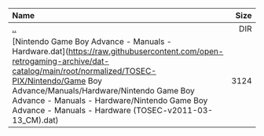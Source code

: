 |Name|Size|
|:---|---:|
|[..](../index.html)|DIR|
|[Nintendo Game Boy Advance - Manuals - Hardware.dat](https://raw.githubusercontent.com/open-retrogaming-archive/dat-catalog/main/root/normalized/TOSEC-PIX/Nintendo/Game Boy Advance/Manuals/Hardware/Nintendo Game Boy Advance - Manuals - Hardware/Nintendo Game Boy Advance - Manuals - Hardware (TOSEC-v2011-03-13_CM).dat)|3124|
